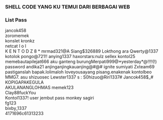 ### SHELL CODE YANG KU TEMUI DARI BERBAGAI WEB
### List Pass

jancok458	
zoromemek	
konslet
kronkz	
netcat
l o l	
K E N T O D Z 8 *
mrmad321@A
Siang$326889	
Lokthong	
ara	
Qwerty@1337
kotolok
pongo@721!!	
anying1337	
haxorstars:nulz
sellex	
kontol25	
memebautapilejat666	
aku ganteng
burungMerpati999@*yesterday*@!!!!(!)
password
andika21	
anjinganjingkauanjing@#@#	
ignite
sumiyati
Zxteam69	
pastiganslah	
bapak.lolimaloh	
loveyousayang	
pisang.enakenak	
kontolbeo	
MMG7.	
asu	
shizuosec	
Lewster1337	
s : S0hizuo@Riri1337#
Jancok458$_#	
KOPIGAPAKEGULA	
AKULANANGLOHMAS	
memek123	
Clay88fuckYou	
Kontol1337!	
user jembut pass monkey	
sagiri	
fg123	
bixby_1337	
4171696c61313233	
